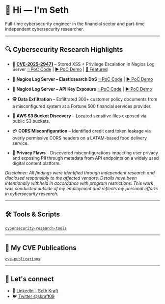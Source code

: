 # 👋 Hi — I'm Seth

Full-time cybersecurity engineer in the financial sector and part-time independent cybersecurity researcher.

---

## 🔍 Cybersecurity Research Highlights

- 🎯 [**CVE-2025-29471**](https://nvd.nist.gov/vuln/detail/CVE-2025-29471) – Stored XSS + Privilege Escalation in Nagios Log Server [💥PoC Code](https://github.com/skraft9/CVE-2025-29471) | [▶️ PoC Demo](https://www.youtube.com/watch?v=MvJuIkdTSQg&ab_channel=SethKraft) | [📰 Featured](https://www.helpnetsecurity.com/2025/04/15/critical-flaws-fixed-in-nagios-log-server/)

- 🧨 **Nagios Log Server – Elasticsearch DoS** [💥PoC Code](https://github.com/skraft9/nagios-log-server-dos) | [▶️ PoC Demo](https://www.youtube.com/watch?v=YPK0-b9GeV8&ab_channel=SethKraft)

- 🔑 **Nagios Log Server – API Key Exposure** [💥PoC Code](https://www.exploit-db.com/exploits/52177) | [▶️ PoC Demo](https://www.youtube.com/watch?v=amYMuK3YSM8&ab_channel=SethKraft)

- 🕵️ **Data Exfiltration** – Exfiltrated 300+ customer policy documents from a misconfigured system at a Fortune 500 financial services provider.

- 📂 **AWS S3 Bucket Discovery** – Located sensitive files exposed via public S3 buckets.

- 💳 **CORS Misconfiguration** – Identified credit card token leakage via overly permissive CORS headers on a LATAM-based food delivery service.

- 🧾 **Privacy Flaws** – Discovered misconfigurations impacting user privacy and exposing PII through metadata from API endpoints on a widely used digital content platform.

_Disclaimer: All findings were identified through independent research and disclosed responsibly to the affected vendors. Details have been intentionally withheld in accordance with program restrictions. This work was conducted outside of my employment and reflects my personal efforts in cybersecurity research._

---

## 🛠 Tools & Scripts

[`cybersecurity-research-tools`](https://github.com/skraft9/cybersecurity-research-tools)

---

## 📜 My CVE Publications

[`cve-publications`](https://github.com/skraft9/cve-publications)

---

## 🤝 Let's connect

- 🔗 [LinkedIn - Seth Kraft](https://linkedin.com/in/sethkraft)
- 🐦 [Twitter @skraft09](https://x.com/skraft09)
